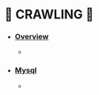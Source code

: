 # :star2: CRAWLING :star2:

- ### [Overview](https://github.com/cw001121/TIL/blob/main/DB_modeling/Overview.md)

  -

- ### [Mysql](https://github.com/cw001121/TIL/blob/main/DB_modeling/Mysql.md)

  -
